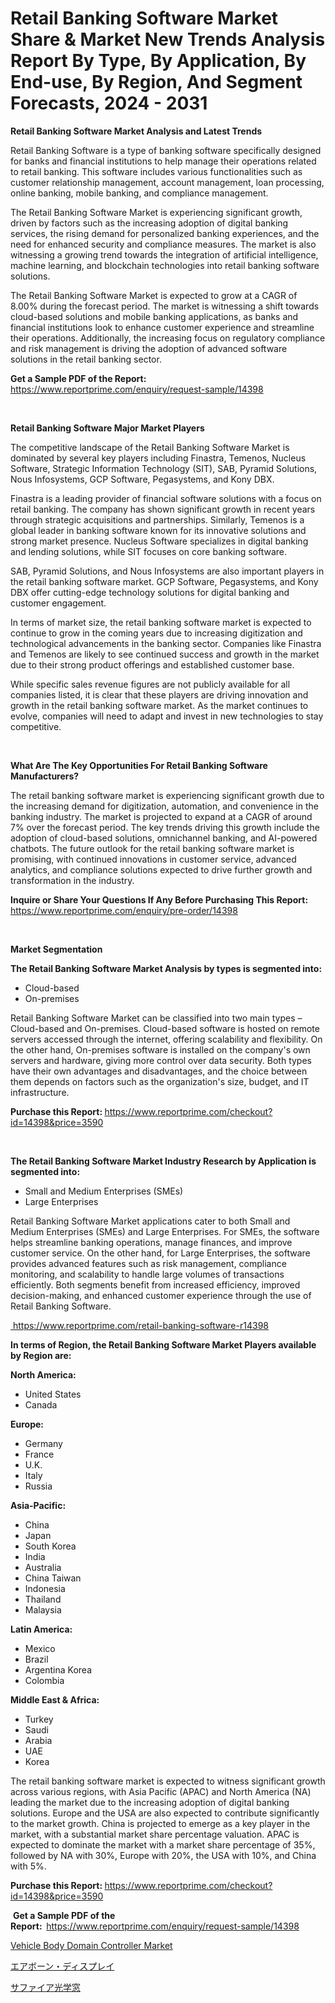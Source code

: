 <p><h1>Retail Banking Software Market Share & Market New Trends Analysis Report By Type, By Application, By End-use, By Region, And Segment Forecasts, 2024 - 2031</h1></p><p><strong>Retail Banking Software Market Analysis and Latest Trends</strong></p>
<p><p>Retail Banking Software is a type of banking software specifically designed for banks and financial institutions to help manage their operations related to retail banking. This software includes various functionalities such as customer relationship management, account management, loan processing, online banking, mobile banking, and compliance management.</p><p>The Retail Banking Software Market is experiencing significant growth, driven by factors such as the increasing adoption of digital banking services, the rising demand for personalized banking experiences, and the need for enhanced security and compliance measures. The market is also witnessing a growing trend towards the integration of artificial intelligence, machine learning, and blockchain technologies into retail banking software solutions.</p><p>The Retail Banking Software Market is expected to grow at a CAGR of 8.00% during the forecast period. The market is witnessing a shift towards cloud-based solutions and mobile banking applications, as banks and financial institutions look to enhance customer experience and streamline their operations. Additionally, the increasing focus on regulatory compliance and risk management is driving the adoption of advanced software solutions in the retail banking sector.</p></p>
<p><strong>Get a Sample PDF of the Report:&nbsp;</strong> <a href="https://www.reportprime.com/enquiry/request-sample/14398">https://www.reportprime.com/enquiry/request-sample/14398</a></p>
<p>&nbsp;</p>
<p><strong>Retail Banking Software Major Market Players</strong></p>
<p><p>The competitive landscape of the Retail Banking Software Market is dominated by several key players including Finastra, Temenos, Nucleus Software, Strategic Information Technology (SIT), SAB, Pyramid Solutions, Nous Infosystems, GCP Software, Pegasystems, and Kony DBX. </p><p>Finastra is a leading provider of financial software solutions with a focus on retail banking. The company has shown significant growth in recent years through strategic acquisitions and partnerships. Similarly, Temenos is a global leader in banking software known for its innovative solutions and strong market presence. Nucleus Software specializes in digital banking and lending solutions, while SIT focuses on core banking software.</p><p>SAB, Pyramid Solutions, and Nous Infosystems are also important players in the retail banking software market. GCP Software, Pegasystems, and Kony DBX offer cutting-edge technology solutions for digital banking and customer engagement.</p><p>In terms of market size, the retail banking software market is expected to continue to grow in the coming years due to increasing digitization and technological advancements in the banking sector. Companies like Finastra and Temenos are likely to see continued success and growth in the market due to their strong product offerings and established customer base.</p><p>While specific sales revenue figures are not publicly available for all companies listed, it is clear that these players are driving innovation and growth in the retail banking software market. As the market continues to evolve, companies will need to adapt and invest in new technologies to stay competitive.</p></p>
<p>&nbsp;</p>
<p><strong>What Are The Key Opportunities For Retail Banking Software Manufacturers?</strong></p>
<p><p>The retail banking software market is experiencing significant growth due to the increasing demand for digitization, automation, and convenience in the banking industry. The market is projected to expand at a CAGR of around 7% over the forecast period. The key trends driving this growth include the adoption of cloud-based solutions, omnichannel banking, and AI-powered chatbots. The future outlook for the retail banking software market is promising, with continued innovations in customer service, advanced analytics, and compliance solutions expected to drive further growth and transformation in the industry.</p></p>
<p><strong>Inquire or Share Your Questions If Any Before Purchasing This Report:</strong> <a href="https://www.reportprime.com/enquiry/pre-order/14398">https://www.reportprime.com/enquiry/pre-order/14398</a></p>
<p>&nbsp;</p>
<p><strong>Market Segmentation</strong></p>
<p><strong>The Retail Banking Software Market Analysis by types is segmented into:</strong></p>
<p><ul><li>Cloud-based</li><li>On-premises</li></ul></p>
<p><p>Retail Banking Software Market can be classified into two main types – Cloud-based and On-premises. Cloud-based software is hosted on remote servers accessed through the internet, offering scalability and flexibility. On the other hand, On-premises software is installed on the company's own servers and hardware, giving more control over data security. Both types have their own advantages and disadvantages, and the choice between them depends on factors such as the organization's size, budget, and IT infrastructure.</p></p>
<p><strong>Purchase this Report:&nbsp;</strong><a href="https://www.reportprime.com/checkout?id=14398&price=3590">https://www.reportprime.com/checkout?id=14398&price=3590</a></p>
<p>&nbsp;</p>
<p><strong>The Retail Banking Software Market Industry Research by Application is segmented into:</strong></p>
<p><ul><li>Small and Medium Enterprises (SMEs)</li><li>Large Enterprises</li></ul></p>
<p><p>Retail Banking Software Market applications cater to both Small and Medium Enterprises (SMEs) and Large Enterprises. For SMEs, the software helps streamline banking operations, manage finances, and improve customer service. On the other hand, for Large Enterprises, the software provides advanced features such as risk management, compliance monitoring, and scalability to handle large volumes of transactions efficiently. Both segments benefit from increased efficiency, improved decision-making, and enhanced customer experience through the use of Retail Banking Software.</p></p>
<p><a href="https://www.reportprime.com/retail-banking-software-r14398">&nbsp;https://www.reportprime.com/retail-banking-software-r14398</a></p>
<p><strong>In terms of Region, the Retail Banking Software Market Players available by Region are:</strong></p>
<p>
    <p> <strong> North America: </strong>
        <ul>
            <li>United States</li>
            <li>Canada</li>
        </ul>
        </p> 
    <p> <strong> Europe: </strong>
        <ul>
            <li>Germany</li>
            <li>France</li>
            <li>U.K.</li>
            <li>Italy</li>
            <li>Russia</li>
        </ul>
        </p> 
    <p> <strong> Asia-Pacific: </strong>
        <ul>
            <li>China</li>
            <li>Japan</li>
            <li>South Korea</li>
            <li>India</li>
            <li>Australia</li>
            <li>China Taiwan</li>
            <li>Indonesia</li>
            <li>Thailand</li>
            <li>Malaysia</li>
        </ul>
        </p> 
    <p> <strong> Latin America: </strong>
        <ul>
            <li>Mexico</li>
            <li>Brazil</li>
            <li>Argentina Korea</li>
            <li>Colombia</li>
        </ul>
        </p> 
    <p> <strong> Middle East & Africa: </strong>
        <ul>
            <li>Turkey</li>
            <li>Saudi</li>
            <li>Arabia</li>
            <li>UAE</li>
            <li>Korea</li>
        </ul>
    </p>
    </p>
<p><p>The retail banking software market is expected to witness significant growth across various regions, with Asia Pacific (APAC) and North America (NA) leading the market due to the increasing adoption of digital banking solutions. Europe and the USA are also expected to contribute significantly to the market growth. China is projected to emerge as a key player in the market, with a substantial market share percentage valuation. APAC is expected to dominate the market with a market share percentage of 35%, followed by NA with 30%, Europe with 20%, the USA with 10%, and China with 5%.</p></p>
<p><strong>Purchase this Report: </strong><a href="https://www.reportprime.com/checkout?id=14398&price=3590">https://www.reportprime.com/checkout?id=14398&price=3590</a></p>
<p>&nbsp;<strong>Get a Sample PDF of the Report:&nbsp;&nbsp;</strong><a href="https://www.reportprime.com/enquiry/request-sample/14398">https://www.reportprime.com/enquiry/request-sample/14398</a></p>
<p><strong></strong></p>
<p><p><a href="https://view.publitas.com/reportprime-1/vehicle-body-domain-controller-market-size-cagr-trends-2024-2030/">Vehicle Body Domain Controller Market</a></p><p><a href="https://medium.com/@saigekulas/%E3%82%A8%E3%82%A2%E3%83%9C%E3%83%BC%E3%83%B3%E3%83%87%E3%82%A3%E3%82%B9%E3%83%97%E3%83%AC%E3%82%A4%E5%B8%82%E5%A0%B4%E3%81%AE%E5%B1%95%E6%9C%9B-%E6%A5%AD%E7%95%8C%E3%81%AE%E6%A6%82%E8%A6%81%E3%81%8A%E3%82%88%E3%81%B3%E4%BA%88%E6%B8%AC-2024%E5%B9%B4%E3%81%8B%E3%82%892031%E5%B9%B4-f479ce8fdf39">エアボーン・ディスプレイ</a></p><p><a href="https://medium.com/@kelsitorphy644/%E3%82%B5%E3%83%95%E3%82%A1%E3%82%A4%E3%82%A2%E5%85%89%E5%AD%A6%E3%82%A6%E3%82%A3%E3%83%B3%E3%83%89%E3%82%A6%E5%B8%82%E5%A0%B4-%E5%B8%82%E5%A0%B4%E3%82%B7%E3%82%A7%E3%82%A2-%E5%B8%82%E5%A0%B4%E5%8B%95%E5%90%91-%E3%81%8A%E3%82%88%E3%81%B3%E5%B0%86%E6%9D%A5%E3%81%AE%E6%88%90%E9%95%B7%E3%82%92%E6%8E%A2%E3%82%8B-6835aaa51390">サファイア光学窓</a></p></p>